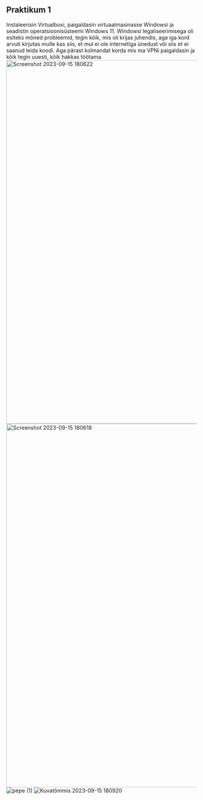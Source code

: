## Praktikum 1

Instaleerisin Virtualboxi, paigaldasin virtuaalmasinasse Windowsi ja seadistin operatsioonisüsteemi Windows 11. 
Windowsi legaliseerimisega oli esiteks mõned probleemid, tegin kõik, mis oli krijas juhendis, aga iga kord 
arvuti kirjutas mulle kas siis, et mul ei ole internetiga ünedust või siis et ei saanud leida koodi. 
Aga pärast kolmandat korda mis ma VPNi paigaldasin ja kõik tegin uuesti, kõik hakkas töötama.
<img width="960" alt="Screenshot 2023-09-15 180622" src="https://github.com/angelinazhuma/praktikum.md/assets/145142791/08d64f89-585e-4add-aff9-727bf70633f2">
<img width="960" alt="Screenshot 2023-09-15 180618" src="https://github.com/angelinazhuma/praktikum.md/assets/145142791/a3ad1a7b-195b-4e7c-bffa-a2a1c22fcc96">
![pepe (1)](https://github.com/angelinazhuma/praktikum.md/assets/145142791/ad46e069-36a3-4e2e-96f3-719e6a03046a)
![Kuvatõmmis 2023-09-15 180920](https://github.com/angelinazhuma/praktikum.md/assets/145142791/64e4208d-e969-46a4-af8b-febf5982eb86)
